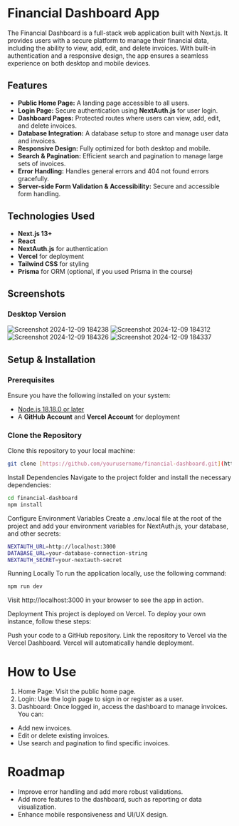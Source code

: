 # Financial Dashboard App

The Financial Dashboard is a full-stack web application built with Next.js. It provides users with a secure platform to manage their financial data, including the ability to view, add, edit, and delete invoices. With built-in authentication and a responsive design, the app ensures a seamless experience on both desktop and mobile devices.

## Features

- **Public Home Page:** A landing page accessible to all users.
- **Login Page:** Secure authentication using **NextAuth.js** for user login.
- **Dashboard Pages:** Protected routes where users can view, add, edit, and delete invoices.
- **Database Integration:** A database setup to store and manage user data and invoices.
- **Responsive Design:** Fully optimized for both desktop and mobile.
- **Search & Pagination:** Efficient search and pagination to manage large sets of invoices.
- **Error Handling:** Handles general errors and 404 not found errors gracefully.
- **Server-side Form Validation & Accessibility:** Secure and accessible form handling.

## Technologies Used

- **Next.js 13+**
- **React**
- **NextAuth.js** for authentication
- **Vercel** for deployment
- **Tailwind CSS** for styling
- **Prisma** for ORM (optional, if you used Prisma in the course)

## Screenshots

### Desktop Version
![Screenshot 2024-12-09 184238](https://github.com/user-attachments/assets/f64907db-b4c6-4df7-931c-614e89d291db)
![Screenshot 2024-12-09 184312](https://github.com/user-attachments/assets/0210ebec-721e-4fde-9c2a-0593e4eeaa72)
![Screenshot 2024-12-09 184326](https://github.com/user-attachments/assets/eab4b145-d468-46ad-894c-b6fded331c55)
![Screenshot 2024-12-09 184337](https://github.com/user-attachments/assets/257879e2-85ea-4ad7-bee4-da30a5b3966c)


## Setup & Installation

### Prerequisites

Ensure you have the following installed on your system:

- [Node.js 18.18.0 or later](https://nodejs.org/)
- A **GitHub Account** and **Vercel Account** for deployment

### Clone the Repository

Clone this repository to your local machine:

```bash
git clone [https://github.com/yourusername/financial-dashboard.git](https://github.com/Mahim00zz/Dashboard_1.git)
```

Install Dependencies
Navigate to the project folder and install the necessary dependencies:
```bash
cd financial-dashboard
npm install
```
Configure Environment Variables
Create a .env.local file at the root of the project and add your environment variables for NextAuth.js, your database, and other secrets:
```bash
NEXTAUTH_URL=http://localhost:3000
DATABASE_URL=your-database-connection-string
NEXTAUTH_SECRET=your-nextauth-secret
```
Running Locally
To run the application locally, use the following command:
```bash
npm run dev
```
Visit http://localhost:3000 in your browser to see the app in action.

Deployment
This project is deployed on Vercel. To deploy your own instance, follow these steps:

Push your code to a GitHub repository.
Link the repository to Vercel via the Vercel Dashboard.
Vercel will automatically handle deployment.

# How to Use
1. Home Page: Visit the public home page.
2. Login: Use the login page to sign in or register as a user.
3. Dashboard: Once logged in, access the dashboard to manage invoices. You can:
- Add new invoices.
- Edit or delete existing invoices.
- Use search and pagination to find specific invoices.

# Roadmap
- Improve error handling and add more robust validations.
- Add more features to the dashboard, such as reporting or data visualization.
- Enhance mobile responsiveness and UI/UX design.



